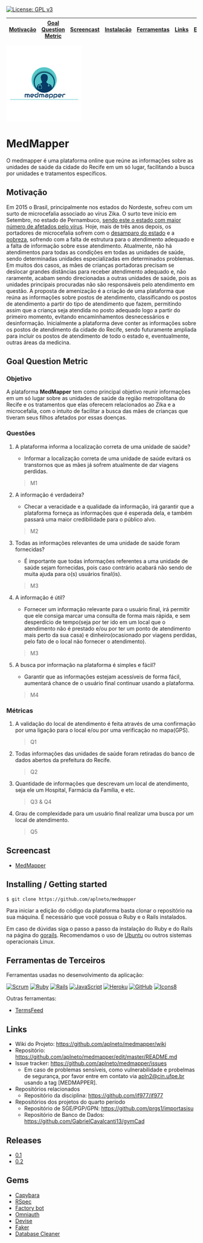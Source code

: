 [![License: GPL v3](https://img.shields.io/badge/License-GPLv3-blue.svg)](https://www.gnu.org/licenses/gpl-3.0)



| [Motivação](#motivação) | [Goal Question Metric](#goal-question-metric)| [Screencast](#screencast) | [Instalação](#installing--getting-started)| [Ferramentas](#ferramentas-de-terceiros) | [Links](#links) | [Entregas](/docs/iterations.md) | [Mockups](/docs/mockups.md) |
|----|----|----|----|----|----|----|----|


![Logo da plataforma](docs/idv/logotmp200x200.png "Logo do Projeto")

# MedMapper

O medmapper é uma plataforma online que reúne as informações sobre as
unidades de saúde da cidade do Recife em um só lugar, facilitando a busca
por unidades e tratamentos específicos.

## Motivação

Em 2015 o Brasil, principalmente nos estados do Nordeste, sofreu com um surto
de microcefalia associado ao vírus Zika. O surto teve início em Setembro, no
estado de Pernambuco, [sendo este o estado com maior número de afetados
pelo vírus](https://pt.wikipedia.org/wiki/Surto_de_microcefalia_no_Brasil).
Hoje, mais de três anos depois, os portadores de microcefalia sofrem com o
[desamparo do estado](
https://noticias.r7.com/saude/zika-diminui-mas-so-13-das-criancas-tem-assistencia-completa-17082018)
e a [pobreza](https://exame.abril.com.br/brasil/maioria-dos-bebes-com-microcefalia-sao-de-familias-pobres/),
sofrendo com a falta de estrutura para o atendimento adequado e a falta de
informação sobre esse atendimento. Atualmente, não há atendimentos para
todas as condições em todas as unidades de saúde, sendo determinadas unidades
especializadas em determinados problemas. Em muitos dos casos, as mães de
crianças portadoras precisam se deslocar grandes distâncias para receber
atendimento adequado e, não raramente, acabam sendo direcionadas a outras
unidades de saúde, pois as unidades principais procuradas não são
responsáveis pelo atendimento em questão.
A proposta de amenização é a criação de uma plataforma que reúna as informações
sobre postos de atendimento, classificando os postos de atendimento a partir do
tipo de atendimento que fazem, permitindo assim que a criança seja atendida no
posto adequado logo a partir do primeiro momento, evitando encaminhamentos
desnecessários e desinformação.
Inicialmente a plataforma deve conter as informações sobre os postos de atendimento
da cidade do Recife, sendo futuramente ampliada para incluir os postos de
atendimento de todo o estado e, eventualmente, outras áreas da medicina.

## Goal Question Metric

### Objetivo

A plataforma **MedMapper** tem como principal objetivo reunir informações em um só lugar sobre as unidades de saúde da região metropolitana do Recife e os tratamentos que elas oferecem relacionados ao Zika e a microcefalia, com o intuito de facilitar a busca das mães de crianças que tiveram seus filhos afetados por essas doenças.

### Questões

1. A plataforma informa a localização correta de uma unidade de saúde?

    - Informar a localização correta de uma unidade de saúde evitará os transtornos que as mães já sofrem atualmente de dar viagens perdidas.

    > M1
2. A informação é verdadeira?

    - Checar a veracidade e a qualidade da informação, irá garantir que a plataforma forneça as informações que é esperada dela, e também passará uma maior credibilidade para o público alvo.

    > M2
3. Todas as informações relevantes de uma unidade de saúde foram fornecidas?

    - É importante que todas informações referentes a uma unidade de saúde sejam fornecidas, pois caso contrário acabará não sendo de muita ajuda para o(s) usuários final(is).

    > M3
4. A informação é útil?

    - Fornecer um informação relevante para o usuário final, irá permitir que ele consiga marcar uma consulta de forma mais rápida, e sem desperdício de tempo(seja por ter ido em um local que o atendimento não é prestado e/ou por ter um ponto de atendimento mais perto da sua casa) e dinheiro(ocasionado por viagens perdidas, pelo fato de o local não fornecer o atendimento).

    > M3
5. A busca por informação na plataforma é simples e fácil?

    - Garantir que as informações estejam acessíveis de forma fácil, aumentará chance de o usuário final continuar usando a plataforma.

    > M4

### Métricas

1. A validação do local de atendimento é feita através de uma confirmação por uma ligação para o local e/ou por uma verificação no mapa(GPS).

   > Q1

2. Todas informações das unidades de saúde foram retiradas do banco de dados abertos da prefeitura do Recife.

   > Q2

3. Quantidade de informações que descrevam um local de atendimento, seja ele um Hospital, Farmácia da Família, e etc.

   > Q3 & Q4

4. Grau de complexidade para um usuário final realizar uma busca por um local de atendimento.

   > Q5

## Screencast

- [MedMapper](https://youtu.be/3z_ivZUGbvM)

## Installing / Getting started

```shell
$ git clone https://github.com/aplneto/medmapper
```

Para iniciar a edição do código da plataforma basta clonar o repositório na
sua máquina. É necessário que você possua o Ruby e o Rails instalados.

Em caso de dúvidas siga o passo a passo da instalação do Ruby e do Rails
na página do [gorails](https://gorails.com/).
Recomendamos o uso de [Ubuntu](https://gorails.com/setup/ubuntu/16.04) ou
outros sistemas operacionais Linux.

## Ferramentas de Terceiros
<!--- Nessa sessão os ícones devem ser de tamanho 48px -->

Ferramentas usadas no desenvolvimento da aplicação:

[![Scrum](https://github.com/aplneto/medmapper/blob/master/docs/idv/scrum.png)](
https://www.scrumalliance.org/ "Scrum")
[![Ruby](https://img.icons8.com/color/48/000000/ruby-programming-language.png)](
https://www.ruby-lang.org/pt/ "Ruby")
[![Rails](https://github.com/aplneto/medmapper/blob/master/docs/idv/rails.png)](
https://rubyonrails.org/ "Ruby on Rails")
[![JavaScript](https://img.icons8.com/color/48/000000/javascript.png)](
https://www.javascript.com/ "JavaScript")
[![Heroku](https://img.icons8.com/color/48/000000/heroku.png)](
https://grandia.herokuapp.com/ "Heroku")
[![GitHub](https://img.icons8.com/metro/48/000000/github.png)](
https://github.com/ "GitHub")
[![Icons8](https://img.icons8.com/color/48/000000/icons8-logo.png)](
https://icons8.com.br/icons "icons8")

Outras ferramentas:
- [TermsFeed](https://www.termsfeed.com/)


## Links

- Wiki do Projeto: https://github.com/aplneto/medmapper/wiki
- Repositório: https://github.com/aplneto/medmapper/edit/master/README.md
- Issue tracker: https://github.com/aplneto/medmapper/issues
  - Em caso de problemas sensíveis, como vulnerabilidade e probelmas de
  segurança, por favor entre em contato via apln2@cin.ufpe.br usando a tag
  [MEDMAPPER].
- Repositórios relacionados
  - Repositório da disciplina: https://github.com/if977/if977
- Repositórios dos projetos do quarto período
  - Repositório de SGE/PGP/GPN: https://github.com/prgs1/importasisu
  - Repositório de Banco de Dados: https://github.com/GabrielCavalcanti13/gymCad


## Releases

- [0.1](https://github.com/aplneto/medmapper/tree/acda8a231549e0d90086142c2eb81eb29e3637f5)
- [0.2](https://github.com/aplneto/medmapper/releases/tag/0.2)

## Gems

- [Capybara](https://github.com/teamcapybara/capybara)
- [RSpec](https://github.com/rspec/rspec-rails)
- [Factory bot](https://github.com/thoughtbot/factory_bot)
- [Omniauth](https://github.com/omniauth/omniauth)
- [Devise](https://github.com/plataformatec/devise)
- [Faker](https://github.com/stympy/faker)
- [Database Cleaner](https://github.com/DatabaseCleaner/database_cleaner)
